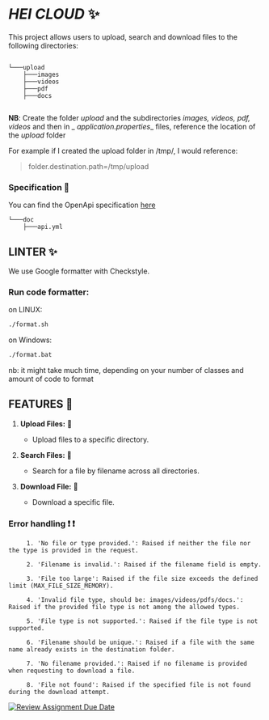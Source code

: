 # _HEI CLOUD_ :sparkles:

This project allows users to upload, search and download files to the following directories:

```plaintext

└───upload
    ├───images
    ├───videos
    ├───pdf
    ├───docs
    
```

__NB__: Create the folder _upload_ and the subdirectories _images, videos, pdf, videos_ and then in _
_application.properties__ files, reference the location of the _upload_ folder

For example if I created the upload folder in /tmp/, I would reference:
> folder.destination.path=/tmp/upload

### Specification  :page_with_curl:

You can find the OpenApi
specification [here](https://petstore.swagger.io/?url=https://raw.githubusercontent.com/hei-school/cc-hei-hub-banc-devon/feature/java/doc/api.yml)

```tree
└───doc
    ├───api.yml
```

## LINTER :sparkles:

We use Google formatter with Checkstyle.

### Run code formatter:
on LINUX:
```bash
./format.sh
```
on Windows:
```bash
./format.bat
```
nb: it might take much time, depending on your number of classes and amount of code to format
## FEATURES :rocket:

1. **Upload Files:**  :open_file_folder:
    - Upload files to a specific directory.

2. **Search Files:**  :mag_right:
    - Search for a file by filename across all directories.

3. **Download File:**  :file_folder:
    - Download a specific file.

### Error handling  :exclamation:  :exclamation:

```plaintext
     1. 'No file or type provided.': Raised if neither the file nor the type is provided in the request.

     2. 'Filename is invalid.': Raised if the filename field is empty.

     3. 'File too large': Raised if the file size exceeds the defined limit (MAX_FILE_SIZE_MEMORY).

     4. 'Invalid file type, should be: images/videos/pdfs/docs.': Raised if the provided file type is not among the allowed types.

     5. 'File type is not supported.': Raised if the file type is not supported.

     6. 'Filename should be unique.': Raised if a file with the same name already exists in the destination folder.

     7. 'No filename provided.': Raised if no filename is provided when requesting to download a file.

     8. 'File not found': Raised if the specified file is not found during the download attempt.
```

[![Review Assignment Due Date](https://classroom.github.com/assets/deadline-readme-button-24ddc0f5d75046c5622901739e7c5dd533143b0c8e959d652212380cedb1ea36.svg)](https://classroom.github.com/a/wTBA-Etm)
